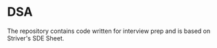 # DSA
The repository contains code written for interview prep and is based on Striver's SDE Sheet. <br/>
